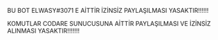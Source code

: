 BU BOT ELWASY#3071 E AİTTİR İZİNSİZ PAYLAŞILMASI YASAKTIR!!!!!!




KOMUTLAR CODARE SUNUCUSUNA AİTTİR PAYLAŞILMASI VE İZİNSİZ ALINMASI YASAKTIR!!!!!!!
